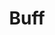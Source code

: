 ---
layout: post
title: Buff
categories: [HTB Writeup, Buff]
tags: [pending retirement]
fullview: true
comments: true
---